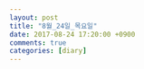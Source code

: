 ```yaml
---
layout: post
title: "8월_24일_목요일"
date: 2017-08-24 17:20:00 +0900
comments: true 
categories: [diary] 
---
```

